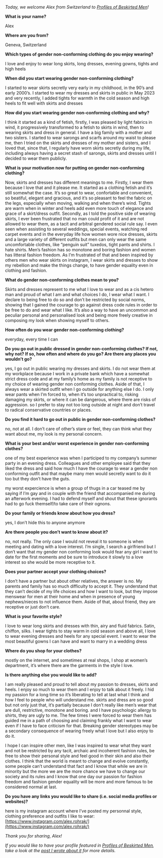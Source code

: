 *Today, we welcome Alex from Switzerland to [Profiles of Beskirted Men](https://www.the-beskirted-man.com/category/profiles-of-beskirted-men/)!*

**What is your name?**

Alex

**Where are you from?**

Geneva, Switzerland

**Which types of gender non-conforming clothing do you enjoy wearing?**

I love and enjoy to wear long skirts, long dresses, evening gowns, tights and high heels

**When did you start wearing gender non-conforming clothing?**

I started to wear skirts secretly very early in my childhood, in the 90’s and early 2000’s. I started to wear my dresses and skirts in public in May 2023 and very recently, I added tights for warmth in the cold season and high heels to fit well with skirts and dresses

**How did you start wearing gender non-conforming clothing and why?**

I think it started as a kind of fetish, firstly, I was pleased by light fabrics in wind, it progressively transformed to a fetish to skirts in wind, then to wearing skirts and dress in general. I have a big family with a mother and two sisters. I started to wear sarongs and scarfs around my waist to please me, then I tried on the skirts and dresses of my mother and sisters, and I loved that, since that, I regularly have worn skirts secretly during my life, including always having a secret stash of sarongs, skirts and dresses until I decided to wear them publicly.

**What is your motivation now for putting on gender non-conforming clothing?**

Now, skirts and dresses has different meanings to me. Firstly, I wear them because I love that and it please me. It started as a clothing fetish and it’s still somewhat the case. It’s so great to wear, confortable and convenient, so beatiful, elegant and gracious, and it’s so pleasant to feel the fabric on the legs, especially when moving, walking and when there’s wind. Tights are warm when in winter and heels add even more touch of elegance and grace of a skirt/dress outfit. Secondly, as I told the positive side of wearing skirts, I ever been frustrated that no man could profit of it and are not allowed to wear them, as a tacit and arbitral gendered social rule say. I even seen when assisting to several weddings, special events, watching red carpet events and in the everyday life how women wore nice dresses, skirts and a large variety of different outfits but men can only wear the same uncomfortable clothes, like “penguin suit” tuxedos, tight pants and shirts. I hate shirts. Men’s fashion has so monotone and boring fashion and women has litteral fashion freedom. As I’m frustrated of that and been inspired by others men who wear skirts on instagram, I wear skirts and dresses to show my rebellion and make the things change, to have gender equality even in clothing and fashion.

**What do gender non-conforming clothes mean to you?**

Skirts and dresses represent to me what I love to wear and as a cis hetero man and proud of what I am and what choices I do, I wear what I want. I declare to being free to do so and don’t be restricted by social norms, showing that I gained the courage to go against dress code rules in order to be free to do and wear what I like. It’s also a way to have an uncommon and peculiar personal and personalised look and being more freely creative in composing my look when showing myself to others.

**How often do you wear gender non-conforming clothing?**

everyday, every time I can

**Do you go out in public dressed in gender non-conforming clothes? If not, why not? If so, how often and where do you go? Are there any places you wouldn’t go?**

yes, I go out in public wearing my dresses and skirts. I do not wear them at my workplace because I work in a private bank which have a somewhat strict dress code and at my family’s home as my family is not receptive to my choice of wearing gender non conforming clothes. Aside of that, I always wear a skirted outfit when I go outside for anything else I do. I only wear pants when I’m forced to, when it’s too unpractical to, risking damaging my skirts, or where it can be dangerous, where there are risks of aggression. so I prefer to stay not too long outside at night and don’t travel to radical conservative countries or places.

**Do you find it hard to go out in public in gender non-conforming clothes?**

no, not at all. I don’t care of other’s stare or feel, they can think what they want about me, my look is my personal concern.

**What is your best and/or worst experience in gender non-conforming clothes?**

one of my best experience was when I participed to my company’s summer party in an evening dress. Colleagues and other employee said that they liked the dress and said how much I have the courage to wear a gender non conforming outfit and that maybe many men would secretly want to do it too but they don’t have the guts.

my worst expercience is when a group of thugs in a car teased me by saying if I’m gay and in couple with the friend that accompanied me during an afterwork evening. I had to defend myself and shout that these ignorants had to go fuck themself/to take care of their ognons.

**Do your family or friends know about how you dress?**

yes, I don’t hide this to anyone anymore

**Are there people you don’t want to know about it?**

no, not really. The only case I would not reveal it to someone is when meeting and dating with a love interest. I’m single, I search a girlfriend but I don’t want that my gender non conforming look would fear any girl I want to date for the first moments and be sure to introduce it slowly to a love interest so she would be more receptive to it.

**Does your partner accept your clothing choices?**

I don’t have a partner but about other relatives, the answer is no. My parents and family has so much difficulty to accept it. They understand that they can’t decide of my life choices and how I want to look, but they impose menswear for men at their home and when in presence of young nephews/nieces to not influence them. Aside of that, about friend, they are receptive or just don’t care.

**What is your favorite style?**

I love to wear long skirts and dresses with thin, airy and fluid fabrics. Satin, chiffon, silks. I wear tights to stay warm in cold season and above all, I love to wear evening dresses and heels for any special event. I want to wear the most beautiful gowns I can have and want to marry in a wedding dress

**Where do you shop for your clothes?**

mostly on the internet, and sometimes at real shops, I shop at women’s department, it’s where there are the garments in the style I love.

**Is there anything else you would like to add?**

I am really pleased and proud to tell about my passion to dresses, skirts and heels. I enjoy so much to wear them and I enjoy to talk about it freely. I hid my passion for a long time so it’s liberating to tell at last what I think and how I feel to people who will understand me. skirts and dress are so good but not only just that, it’s partially because I don’t really like men’s wear that are dull, restrictive, monotone and boring. and I have psychologic allergy to shirts, they are ugly to me. The few times I were forced to wear them has guided me in a path of choosing and claiming frankly what I want to wear even if I have to face criticism for that. Breaking gender stereotypes may be a secondary consequence of wearing freely what I love but I also enjoy to do it.

I hope I can inspire other men, like I was inspired to wear what they want and not be restricted by any tacit, archaic and incoherent fashion rules, be free to show their personal style and feel good in their skin and also their clothes. I think that the world is meant to change and evolve constantly, some people can’t understand that fact and I know that while we are in minority but the more we are the more chance we have to change our society and its rules and I know that one day our passion for fashion freedom and fashion gender equality will be more and more famous to be considered normal at last.

**Do you have any links you would like to share (i.e. social media profiles or websites)?**

here is my instagram account where I’ve posted my personnal style, clothing preference and outfits I like to wear: [https://www.instagram.com/alex.rohrak/](https://www.instagram.com/alex.rohrak/)

*Thank you for sharing, Alex!*

*If you would like to have your profile featured in [Profiles of Beskirted Men](https://www.the-beskirted-man.com/category/profiles-of-beskirted-men/), take a look at the [post I wrote about it](https://www.the-beskirted-man.com/profiles-of-beskirted-men/profiles-of-beskirted-men/) for more details.*